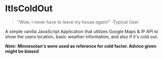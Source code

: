 # ItIsColdOut
>"Wow, I never have to leave my house _again!_"
-Typical User

A simple vanilla JavaScript Application that utilizes Google Maps &amp; IP API to show the users location, basic weather information, and also if it's cold out. 

**_Note_: Minnesotan's were used as reference for cold factor. 
Advice given might be _biased_**
